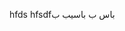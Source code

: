 <!-- This is random file for my work it's easy for me as a front-end developer with most wellcome -->
<!-- This is howmany people think youre wrong and also you're thinking i'm wrong, not like this. i'm not wrong. i'm happy with my work, but this is my last time for my worked my  -->

<!-- Wrong this is my last name this is my last name about my future and also i have another name Rashed abdullah from bangalesh i want to be a driver with your team, and also i have more things so be happy be carefull and be happy be nice with your projects and with your works -->
<!-- gfmf amar mon bhalo nei keno janina just bhalo nei eto -->

hfds hfsdfباس ب باسيب ب

<!-- vfcmh abdullah from jamia madania feni bangladesh -->
